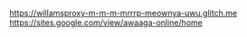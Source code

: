 https://willamsproxy-m-m-m-mrrrp-meownya-uwu.glitch.me
https://sites.google.com/view/awaaga-online/home
